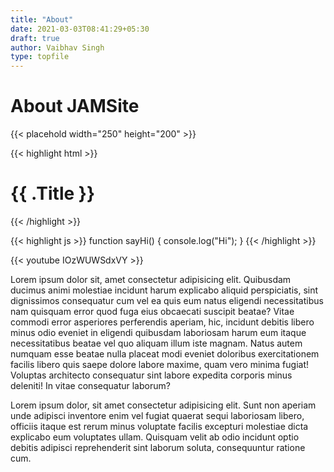 ```yaml
---
title: "About"
date: 2021-03-03T08:41:29+05:30
draft: true
author: Vaibhav Singh
type: topfile
---
```


# About JAMSite

{{< placehold width="250" height="200" >}}

{{< highlight html >}}
<h1 class="post-title" style="color: {{ $titleColor }};">{{ .Title }}</h1>
<div class="post-line"></div>
{{< /highlight >}}

{{< highlight js >}}
function sayHi() {
  console.log("Hi");
}
{{< /highlight >}}

{{< youtube IOzWUWSdxVY >}}

Lorem ipsum dolor sit, amet consectetur adipisicing elit. Quibusdam ducimus animi molestiae incidunt harum explicabo aliquid perspiciatis, sint dignissimos consequatur cum vel ea quis eum natus eligendi necessitatibus nam quisquam error quod fuga eius obcaecati suscipit beatae? Vitae commodi error asperiores perferendis aperiam, hic, incidunt debitis libero minus odio eveniet in eligendi quibusdam laboriosam harum eum itaque necessitatibus beatae vel quo aliquam illum iste magnam. Natus autem numquam esse beatae nulla placeat modi eveniet doloribus exercitationem facilis libero quis saepe dolore labore maxime, quam vero minima fugiat! Voluptas architecto consequatur sint labore expedita corporis minus deleniti! In vitae consequatur laborum?

Lorem ipsum dolor, sit amet consectetur adipisicing elit. Sunt non aperiam unde adipisci inventore enim vel fugiat quaerat sequi laboriosam libero, officiis itaque est rerum minus voluptate facilis excepturi molestiae dicta explicabo eum voluptates ullam. Quisquam velit ab odio incidunt optio debitis adipisci reprehenderit sint laborum soluta, consequuntur ratione cum.
